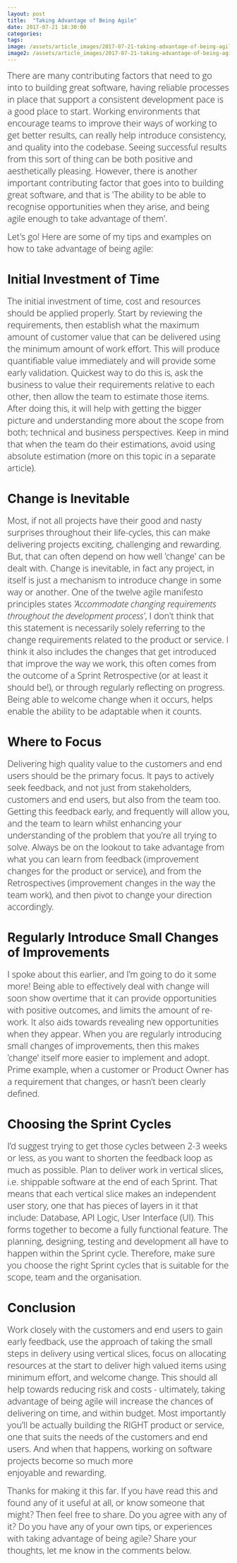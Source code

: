 ```yaml
---
layout: post
title:  "Taking Advantage of Being Agile"
date: 2017-07-21 18:30:00
categories:
tags:
image: /assets/article_images/2017-07-21-taking-advantage-of-being-agile/taking-advantage-of-being-agile.JPG
image2: /assets/article_images/2017-07-21-taking-advantage-of-being-agile/taking-advantage-of-being-agile-mobile.JPG 
---
```

<span style="color:#00000; font-family: 'open sans'; font-size: 1em; font-size: 20px; font-weight: 200; hyphens: none;">There are many contributing factors that need to go into to building great software, having reliable processes in place that support a consistent development pace is a good place to start. Working environments that encourage teams to improve their ways of working to get better results, can really help introduce consistency, and quality into the codebase. Seeing successful results from this sort of thing can be both positive and aesthetically pleasing. However, there is another important contributing factor that goes into to building great software, and that is 'The ability to be able to recognise opportunities when they arise, and being agile enough to take advantage of them'.</span>

<span style="color:#00000; font-family: 'open sans'; font-size: 1em; font-size: 20px; font-weight: 200; hyphens: none;">Let's go! Here are some of my tips and examples on how to take advantage of being agile:
</span>

#  Initial Investment of Time
<span style="color:#00000; font-family: 'open sans'; font-size: 1em; font-size: 20px; font-weight: 200; hyphens: none;">The initial investment of time, cost  and resources should be applied properly. Start by reviewing the requirements, then establish what the maximum amount of customer value that can be delivered using the minimum amount of work effort. This will produce quantifiable value immediately and will provide some early validation. Quickest way to do this is, ask the business to value their requirements relative to each other, then allow the team to estimate those items. After doing this, it will help with getting the bigger picture and understanding more about the scope from both; technical and business perspectives. Keep in mind that when the team do their estimations, avoid using absolute estimation (more on this topic in a separate article).</span>

# Change is Inevitable
<span style="color:#00000; font-family: 'open sans'; font-size: 1em; font-size: 20px; font-weight: 200; hyphens: none;">Most, if not all projects have their good and nasty surprises throughout their life-cycles, this can make delivering projects exciting, challenging and rewarding. But, that can often depend on how well 'change' can be dealt with.
Change is inevitable, in fact any project, in itself is just a mechanism to introduce change in some way or another.
One of the twelve agile manifesto principles states _'Accommodate changing requirements throughout the development process'_, I don't think that this statement is necessarily solely referring to the change requirements related to the product or service. I think it also includes the changes that get introduced that improve the way we work, this often comes from the outcome of a Sprint Retrospective (or at least it should be!), or through regularly reflecting on progress. Being able to welcome change when it occurs, helps enable the ability to be adaptable when it counts. </span>


# Where to Focus
<span style="color:#00000; font-family: 'open sans'; font-size: 1em; font-size: 20px; font-weight: 200; hyphens: none;">Delivering high quality value to the customers and end users should be the primary focus. It pays to actively seek feedback, and not just from stakeholders, customers and end users, but also from the team too. Getting this feedback early, and frequently will allow you, and the team to learn whilst enhancing your understanding of the problem that you're all trying to solve. Always be on the lookout to take advantage from what you can learn from feedback (improvement changes for the product or service), and from the Retrospectives (improvement changes in the way the team work), and then pivot to change your direction accordingly.</span>


# Regularly Introduce Small Changes of Improvements
<span style="color:#00000; font-family: 'open sans'; font-size: 1em; font-size: 20px; font-weight: 200; hyphens: none;">I spoke about this earlier, and I'm going to do it some more! Being able to effectively deal with change will soon show overtime that it can provide opportunities with positive outcomes, and limits the amount of re-work. It also aids towards revealing new opportunities when they appear. When you are regularly introducing small changes of improvements, then this makes 'change' itself more easier to implement and adopt. Prime example, when a customer or Product Owner has a requirement that changes, or hasn't been clearly defined.</span>

# Choosing the Sprint Cycles
<span style="color:#00000; font-family: 'open sans'; font-size: 1em; font-size: 20px; font-weight: 200; hyphens: none;">I'd suggest trying to get those cycles between 2-3 weeks or less, as you want to shorten the feedback loop as much as possible. Plan to deliver work in vertical slices, i.e. shippable software at the end of each Sprint. That means that each vertical slice makes an independent user story, one that has pieces of layers in it that include: Database, API Logic, User Interface (UI). This forms together to become a fully functional feature. The planning, designing, testing and development all have to happen within the Sprint cycle. Therefore, make sure you choose the right Sprint cycles that is suitable for the scope, team and the organisation.</span>

# Conclusion
<span style="color:#00000; font-family: 'open sans'; font-size: 1em; font-size: 20px; font-weight: 200; hyphens: none;">Work closely with the customers and end users to gain early feedback, use the approach of taking the small steps in delivery using vertical slices, focus on allocating resources at the start to deliver high valued items using minimum effort, and welcome change. This should all help towards reducing risk and costs - ultimately, taking advantage of being agile will increase the chances of delivering on time, and within budget. Most importantly you'll be actually building the RIGHT product or service, one that suits the needs of the customers and end users. And when that happens, working on software projects become so much more enjoyable and rewarding.</span>


<span style="color:#00000; font-family: 'open sans'; font-size: 1em; font-size: 20px; font-weight: 200; hyphens: none;">
Thanks for making it this far. If you have read this and found any of it useful at all, or know someone that might? Then feel free to share.</span>

<span style="color:#00000; font-family: 'open sans'; font-size: 1em; font-size: 20px; font-weight: 200; hyphens: none;">
Do you agree with any of it? Do you have any of your own tips, or experiences with taking advantage of being agile? Share your thoughts, let me know in the comments below.</span>
